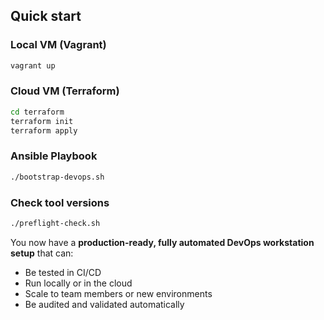 ## Quick start

### Local VM (Vagrant)
```bash
vagrant up
```

### Cloud VM (Terraform)
```bash
cd terraform
terraform init
terraform apply
```

### Ansible Playbook
```bash
./bootstrap-devops.sh
```

### Check tool versions
```bash
./preflight-check.sh
```

You now have a **production-ready, fully automated DevOps workstation setup** that can:

- Be tested in CI/CD
- Run locally or in the cloud
- Scale to team members or new environments
- Be audited and validated automatically